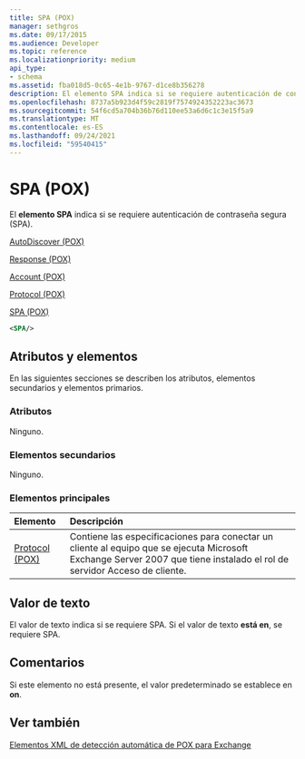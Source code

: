 ```yaml
---
title: SPA (POX)
manager: sethgros
ms.date: 09/17/2015
ms.audience: Developer
ms.topic: reference
ms.localizationpriority: medium
api_type:
- schema
ms.assetid: fba018d5-0c65-4e1b-9767-d1ce8b356278
description: El elemento SPA indica si se requiere autenticación de contraseña segura (SPA).
ms.openlocfilehash: 8737a5b923d4f59c2819f7574924352223ac3673
ms.sourcegitcommit: 54f6cd5a704b36b76d110ee53a6d6c1c3e15f5a9
ms.translationtype: MT
ms.contentlocale: es-ES
ms.lasthandoff: 09/24/2021
ms.locfileid: "59540415"
---
```

# <a name="spa-pox"></a>SPA (POX)

El **elemento SPA** indica si se requiere autenticación de contraseña segura (SPA). 
  
[AutoDiscover (POX)](autodiscover-pox.md)
  
[Response (POX)](response-pox.md)
  
[Account (POX)](account-pox.md)
  
[Protocol (POX)](protocol-pox.md)
  
[SPA (POX)](spa-pox.md)
  
```xml
<SPA/>
```

## <a name="attributes-and-elements"></a>Atributos y elementos

En las siguientes secciones se describen los atributos, elementos secundarios y elementos primarios.
  
### <a name="attributes"></a>Atributos

Ninguno.
  
### <a name="child-elements"></a>Elementos secundarios

Ninguno.
  
### <a name="parent-elements"></a>Elementos principales

|**Elemento**|**Descripción**|
|:-----|:-----|
|[Protocol (POX)](protocol-pox.md) <br/> |Contiene las especificaciones para conectar un cliente al equipo que se ejecuta Microsoft Exchange Server 2007 que tiene instalado el rol de servidor Acceso de cliente.  <br/> |
   
## <a name="text-value"></a>Valor de texto

El valor de texto indica si se requiere SPA. Si el valor de texto **está en**, se requiere SPA.
  
## <a name="remarks"></a>Comentarios

Si este elemento no está presente, el valor predeterminado se establece en **on**.
  
## <a name="see-also"></a>Ver también



[Elementos XML de detección automática de POX para Exchange](pox-autodiscover-xml-elements-for-exchange.md)

